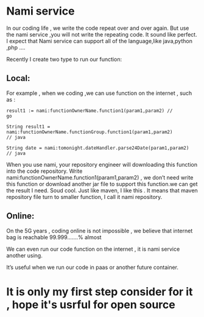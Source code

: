 # Nami service 

In our coding life , we write the code repeat over and over again. But use the nami service ,you will not write the repeating code. It sound like perfect. I expect that Nami service can support all of the language,like java,python ,php ….

Recently I create two type to run our function:

## Local: 
For example , when we coding ,we can use function on the internet , such as : 

``` 
result1 := nami:functionOwnerName.function1(param1,param2) // 
go 
```

```
String result1 = nami:functionOwnerName.functionGroup.function1(param1,param2) 
// java 
```

```
String date = nami:tomonight.dateHandler.parse24Date(param1,param2) 
// java
``` 

When you use nami, your repository engineer will downloading this function into the code repository.
Write nami:functionOwnerName.function1(param1,param2) , we don’t need write this function or download another jar file to support this function.we can get the result I need. Soud cool. Just like maven, I like this . It means that maven repository file turn to smaller function, I call it nami repository.

## Online: 

On the 5G years , coding online is not impossible , we believe that internet bag is reachable 99.999…….% almost

We can even run our code function on the internet , it is nami service another using.

It’s useful when we run our code in paas or another future container.


# It is only my first step consider for it , hope it's usrful for open source
